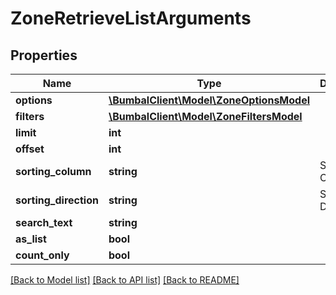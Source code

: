 # ZoneRetrieveListArguments

## Properties
Name | Type | Description | Notes
------------ | ------------- | ------------- | -------------
**options** | [**\BumbalClient\Model\ZoneOptionsModel**](ZoneOptionsModel.md) |  | [optional] 
**filters** | [**\BumbalClient\Model\ZoneFiltersModel**](ZoneFiltersModel.md) |  | [optional] 
**limit** | **int** |  | [optional] 
**offset** | **int** |  | [optional] 
**sorting_column** | **string** | Sorting Column | [optional] 
**sorting_direction** | **string** | Sorting Direction | [optional] 
**search_text** | **string** |  | [optional] 
**as_list** | **bool** |  | [optional] 
**count_only** | **bool** |  | [optional] 

[[Back to Model list]](../README.md#documentation-for-models) [[Back to API list]](../README.md#documentation-for-api-endpoints) [[Back to README]](../README.md)


